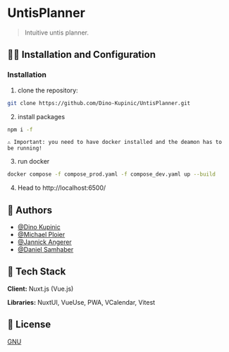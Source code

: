 # UntisPlanner

> Intuitive untis planner.

## 😮‍💨 Installation and Configuration

### Installation
1. clone the repository:
```bash
git clone https://github.com/Dino-Kupinic/UntisPlanner.git
```
2. install packages
```bash
npm i -f
```
`⚠️ Important: you need to have docker installed and the deamon has to be running!`

3. run docker
```bash
docker compose -f compose_prod.yaml -f compose_dev.yaml up --build
```

4. Head to http://localhost:6500/
   
## 🤠 Authors

- [@Dino Kupinic](https://www.github.com/Dino-Kupinic)
- [@Michael Ploier](https://www.github.com/MPloier)
- [@Jannick Angerer](https://www.github.com/Neuery17Alt)
- [@Daniel Samhaber](https://www.github.com/dsamhabe)

## 🕺 Tech Stack

**Client:** Nuxt.js (Vue.js)

**Libraries:** NuxtUI, VueUse, PWA, VCalendar, Vitest

## 🦋 License

[GNU](https://choosealicense.com/licenses/gpl-3.0/)


